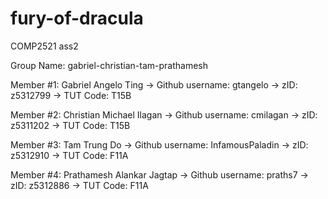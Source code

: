 # fury-of-dracula
COMP2521 ass2

Group Name: gabriel-christian-tam-prathamesh

Member #1: Gabriel Angelo Ting
    -> Github username: gtangelo
    -> zID: z5312799
    -> TUT Code: T15B
    
Member #2: Christian Michael Ilagan
    -> Github username: cmilagan
    -> zID: z5311202
    -> TUT Code: T15B
    
Member #3: Tam Trung Do
    -> Github username: InfamousPaladin
    -> zID: z5312910
    -> TUT Code: F11A

Member #4: Prathamesh Alankar Jagtap
    -> Github username: praths7
    -> zID: z5312886
    -> TUT Code: F11A
